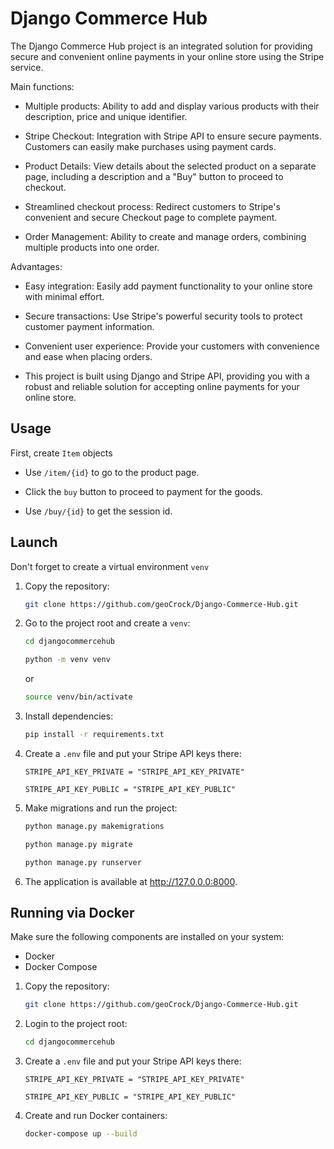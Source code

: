 # Django Commerce Hub

The Django Commerce Hub project is an integrated solution for providing secure and convenient online payments in your online store using the Stripe service.

Main functions:

- Multiple products: Ability to add and display various products with their description, price and unique identifier.

- Stripe Checkout: Integration with Stripe API to ensure secure payments. Customers can easily make purchases using payment cards.

- Product Details: View details about the selected product on a separate page, including a description and a "Buy" button to proceed to checkout.

- Streamlined checkout process: Redirect customers to Stripe's convenient and secure Checkout page to complete payment.

- Order Management: Ability to create and manage orders, combining multiple products into one order.

Advantages:

- Easy integration: Easily add payment functionality to your online store with minimal effort.

- Secure transactions: Use Stripe's powerful security tools to protect customer payment information.

- Convenient user experience: Provide your customers with convenience and ease when placing orders.

- This project is built using Django and Stripe API, providing you with a robust and reliable solution for accepting online payments for your online store.

## Usage

First, create `Item` objects

- Use `/item/{id}` to go to the product page.
- Click the `buy` button to proceed to payment for the goods.

- Use `/buy/{id}` to get the session id.

## Launch

Don't forget to create a virtual environment `venv`

1. Copy the repository:

      ```bash
      git clone https://github.com/geoCrock/Django-Commerce-Hub.git
      ```

2. Go to the project root and create a `venv`:

      ```bash
      cd djangocommercehub
      ```

      ```bash
      python -m venv venv
      ```
      or

      ```bash
      source venv/bin/activate
      ```

4. Install dependencies:

      ```bash
      pip install -r requirements.txt
      ```

5. Create a `.env` file and put your Stripe API keys there:

      ```env
      STRIPE_API_KEY_PRIVATE = "STRIPE_API_KEY_PRIVATE"
    
      STRIPE_API_KEY_PUBLIC = "STRIPE_API_KEY_PUBLIC"
      ```


6. Make migrations and run the project:
   
     ```bash
     python manage.py makemigrations
      ```

     ```bash
     python manage.py migrate
      ```

     ```bash
     python manage.py runserver
      ```
   
7. The application is available at http://127.0.0.0:8000.



## Running via Docker

Make sure the following components are installed on your system:

- Docker
- Docker Compose


1. Copy the repository:

      ```bash
      git clone https://github.com/geoCrock/Django-Commerce-Hub.git
      ```

2. Login to the project root:

      ```bash
      cd djangocommercehub
      ```

3. Create a `.env` file and put your Stripe API keys there:

      ```env
      STRIPE_API_KEY_PRIVATE = "STRIPE_API_KEY_PRIVATE"
    
      STRIPE_API_KEY_PUBLIC = "STRIPE_API_KEY_PUBLIC"
      ```
  
4. Create and run Docker containers:

      ```bash
      docker-compose up --build
      ```

